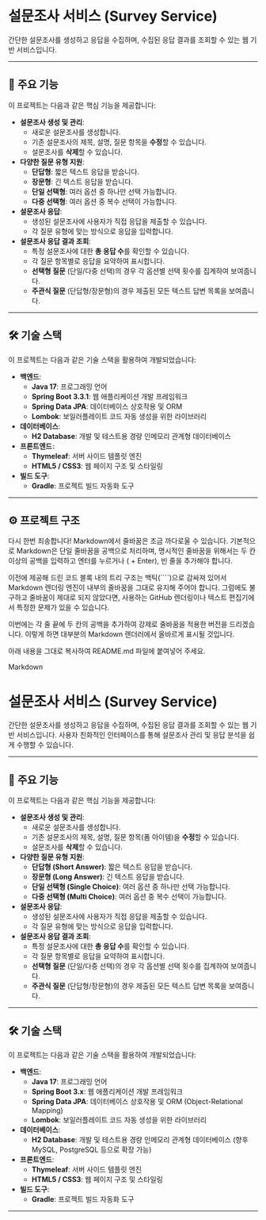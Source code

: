 # 설문조사 서비스 (Survey Service)

간단한 설문조사를 생성하고 응답을 수집하며, 수집된 응답 결과를 조회할 수 있는 웹 기반 서비스입니다.

---

## 🚀 주요 기능

이 프로젝트는 다음과 같은 핵심 기능을 제공합니다:

* **설문조사 생성 및 관리**:
    * 새로운 설문조사를 생성합니다.
    * 기존 설문조사의 제목, 설명, 질문 항목을 **수정**할 수 있습니다.
    * 설문조사를 **삭제**할 수 있습니다.
* **다양한 질문 유형 지원**:
    * **단답형**: 짧은 텍스트 응답을 받습니다.
    * **장문형**: 긴 텍스트 응답을 받습니다.
    * **단일 선택형**: 여러 옵션 중 하나만 선택 가능합니다.
    * **다중 선택형**: 여러 옵션 중 복수 선택이 가능합니다.
* **설문조사 응답**:
    * 생성된 설문조사에 사용자가 직접 응답을 제출할 수 있습니다.
    * 각 질문 유형에 맞는 방식으로 응답을 입력합니다.
* **설문조사 응답 결과 조회**:
    * 특정 설문조사에 대한 **총 응답 수**를 확인할 수 있습니다.
    * 각 질문 항목별로 응답을 요약하여 표시합니다.
    * **선택형 질문** (단일/다중 선택)의 경우 각 옵션별 선택 횟수를 집계하여 보여줍니다.
    * **주관식 질문** (단답형/장문형)의 경우 제출된 모든 텍스트 답변 목록을 보여줍니다.

---

## 🛠️ 기술 스택

이 프로젝트는 다음과 같은 기술 스택을 활용하여 개발되었습니다:

* **백엔드**:
    * **Java 17**: 프로그래밍 언어
    * **Spring Boot 3.3.1**: 웹 애플리케이션 개발 프레임워크
    * **Spring Data JPA**: 데이터베이스 상호작용 및 ORM
    * **Lombok**: 보일러플레이트 코드 자동 생성을 위한 라이브러리
* **데이터베이스**:
    * **H2 Database**: 개발 및 테스트용 경량 인메모리 관계형 데이터베이스
* **프론트엔드**`:`
    * **Thymeleaf**: 서버 사이드 템플릿 엔진
    * **HTML5 / CSS3**: 웹 페이지 구조 및 스타일링
* **빌드 도구**:
    * **Gradle**: 프로젝트 빌드 자동화 도구

---

## ⚙️ 프로젝트 구조
다시 한번 죄송합니다! Markdown에서 줄바꿈은 조금 까다로울 수 있습니다. 기본적으로 Markdown은 단일 줄바꿈을 공백으로 처리하며, 명시적인 줄바꿈을 위해서는 두 칸 이상의 공백을 입력하고 엔터를 누르거나 ( + Enter), 빈 줄을 추가해야 합니다.

이전에 제공해 드린 코드 블록 내의 트리 구조는 백틱(````)으로 감싸져 있어서 Markdown 렌더링 엔진이 내부의 줄바꿈을 그대로 유지해 주어야 합니다. 그럼에도 불구하고 줄바꿈이 제대로 되지 않았다면, 사용하는 GitHub 렌더링이나 텍스트 편집기에서 특정한 문제가 있을 수 있습니다.

이번에는 각 줄 끝에 두 칸의 공백을 추가하여 강제로 줄바꿈을 적용한 버전을 드리겠습니다. 이렇게 하면 대부분의 Markdown 렌더러에서 올바르게 표시될 것입니다.

아래 내용을 그대로 복사하여 README.md 파일에 붙여넣어 주세요.

Markdown

# 설문조사 서비스 (Survey Service)

간단한 설문조사를 생성하고 응답을 수집하며, 수집된 응답 결과를 조회할 수 있는 웹 기반 서비스입니다. 사용자 친화적인 인터페이스를 통해 설문조사 관리 및 응답 분석을 쉽게 수행할 수 있습니다.

---

## 🚀 주요 기능

이 프로젝트는 다음과 같은 핵심 기능을 제공합니다:

* **설문조사 생성 및 관리**:
    * 새로운 설문조사를 생성합니다.
    * 기존 설문조사의 제목, 설명, 질문 항목(폼 아이템)을 **수정**할 수 있습니다.
    * 설문조사를 **삭제**할 수 있습니다.
* **다양한 질문 유형 지원**:
    * **단답형 (Short Answer)**: 짧은 텍스트 응답을 받습니다.
    * **장문형 (Long Answer)**: 긴 텍스트 응답을 받습니다.
    * **단일 선택형 (Single Choice)**: 여러 옵션 중 하나만 선택 가능합니다.
    * **다중 선택형 (Multi Choice)**: 여러 옵션 중 복수 선택이 가능합니다.
* **설문조사 응답**:
    * 생성된 설문조사에 사용자가 직접 응답을 제출할 수 있습니다.
    * 각 질문 유형에 맞는 방식으로 응답을 입력합니다.
* **설문조사 응답 결과 조회**:
    * 특정 설문조사에 대한 **총 응답 수**를 확인할 수 있습니다.
    * 각 질문 항목별로 응답을 요약하여 표시합니다.
    * **선택형 질문** (단일/다중 선택)의 경우 각 옵션별 선택 횟수를 집계하여 보여줍니다.
    * **주관식 질문** (단답형/장문형)의 경우 제출된 모든 텍스트 답변 목록을 보여줍니다.

---

## 🛠️ 기술 스택

이 프로젝트는 다음과 같은 기술 스택을 활용하여 개발되었습니다:

* **백엔드**:
    * **Java 17**: 프로그래밍 언어
    * **Spring Boot 3.x**: 웹 애플리케이션 개발 프레임워크
    * **Spring Data JPA**: 데이터베이스 상호작용 및 ORM (Object-Relational Mapping)
    * **Lombok**: 보일러플레이트 코드 자동 생성을 위한 라이브러리
* **데이터베이스**:
    * **H2 Database**: 개발 및 테스트용 경량 인메모리 관계형 데이터베이스 (향후 MySQL, PostgreSQL 등으로 확장 가능)
* **프론트엔드**:
    * **Thymeleaf**: 서버 사이드 템플릿 엔진
    * **HTML5 / CSS3**: 웹 페이지 구조 및 스타일링
* **빌드 도구**:
    * **Gradle**: 프로젝트 빌드 자동화 도구

---